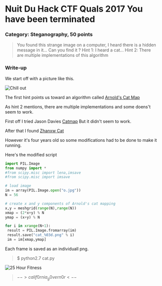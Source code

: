 # Nuit Du Hack CTF Quals 2017 You have been terminated
### Category: Steganography, 50 points

> You found this strange image on a computer, I heard there is a hidden message in it... Can you find it ?
> Hint 1: I heard a cat... Hint 2: There are multiple implementations of this algorithm

### Write-up

We start off with a picture like this.




![Chill out](http://i.imgur.com/s4gzIhh.jpg)

The first hint points us toward an algorithm called [Arnold's Cat Map](https://en.wikipedia.org/wiki/Arnold%27s_cat_map)

As hint 2 mentions, there are multiple implementations and some doens't seem to work.

First off I tried Jason Davies [Catmap](https://www.jasondavies.com/catmap/)
But it didn't seem to work. 

After that I found [Zhanxw Cat](https://github.com/zhanxw/cat)

However it's four years old so some modifications had to be done to make it running.


Here's the modified script

```python
import PIL.Image
from numpy import *
#from scipy.misc import lena,imsave
#from scipy.misc import imsave

# load image
im = array(PIL.Image.open("o.jpg"))
N = 56

# create x and y components of Arnold's cat mapping
x,y = meshgrid(range(N),range(N))
xmap = (2*x+y) % N
ymap = (x+y) % N

for i in xrange(N+1):
 result = PIL.Image.fromarray(im)
 result.save("cat_%03d.png" % i)
 im = im[xmap,ymap]
```
Each frame is saved as an individuall png.

> $ python2.7 cat.py

![25 Hour Fitness](blob:http://imgur.com/8c027d9f-cc7b-429c-9a8f-97258b4f11a0)

> $-->calif0rnia_g0vern0r<--$